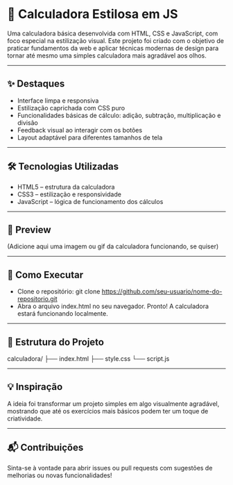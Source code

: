# 🧮 Calculadora Estilosa em JS

Uma calculadora básica desenvolvida com HTML, CSS e JavaScript, com foco especial na estilização visual. Este projeto foi criado com o objetivo de praticar fundamentos da web e aplicar técnicas modernas de design para tornar até mesmo uma simples calculadora mais agradável aos olhos.

---

## ✨ Destaques
- Interface limpa e responsiva
- Estilização caprichada com CSS puro
- Funcionalidades básicas de cálculo: adição, subtração, multiplicação e divisão
- Feedback visual ao interagir com os botões
- Layout adaptável para diferentes tamanhos de tela

---

## 🛠️ Tecnologias Utilizadas
- HTML5 – estrutura da calculadora
- CSS3 – estilização e responsividade
- JavaScript – lógica de funcionamento dos cálculos

---

## 📸 Preview
(Adicione aqui uma imagem ou gif da calculadora funcionando, se quiser)

---

## 🚀 Como Executar
- Clone o repositório:
git clone https://github.com/seu-usuario/nome-do-repositorio.git
- Abra o arquivo index.html no seu navegador.
Pronto! A calculadora estará funcionando localmente.

---

## 📂 Estrutura do Projeto
calculadora/
├── index.html
├── style.css
└── script.js

---


## 💡 Inspiração
A ideia foi transformar um projeto simples em algo visualmente agradável, mostrando que até os exercícios mais básicos podem ter um toque de criatividade.

---

## 📬 Contribuições
Sinta-se à vontade para abrir issues ou pull requests com sugestões de melhorias ou novas funcionalidades!


